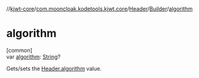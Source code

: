 //[kjwt-core](../../../../index.md)/[com.mooncloak.kodetools.kjwt.core](../../index.md)/[Header](../index.md)/[Builder](index.md)/[algorithm](algorithm.md)

# algorithm

[common]\
var [algorithm](algorithm.md): [String](https://kotlinlang.org/api/latest/jvm/stdlib/kotlin/-string/index.html)?

Gets/sets the [Header.algorithm](../algorithm.md) value.
